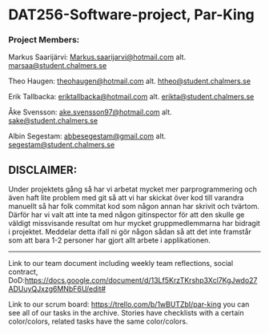 # DAT256-Software-project, Par-King

### Project Members:

Markus Saarijärvi: Markus.saarijarvi@hotmail.com 	alt. marsaa@student.chalmers.se

Theo Haugen: theohaugen@hotmail.com 		alt. htheo@student.chalmers.se

Erik Tallbacka: eriktallbacka@hotmail.com 		alt. erikta@student.chalmers.se

Åke Svensson: ake.svensson97@hotmail.com 	alt. sake@student.chalmers.se

Albin Segestam: abbesegestam@gmail.com 	alt. segestam@student.chalmers.se

DISCLAIMER:
---------------------
Under projektets gång så har vi arbetat mycket mer parprogrammering och även haft lite problem med git så att vi har
skickat över kod till varandra manuellt så har folk commitat kod som någon annan har skrivit och tvärtom. Därför har
vi valt att inte ta med någon gitinspector för att den skulle ge väldigt missvisande resultat om hur mycket gruppmedlemmarna
har bidragit i projektet. Meddelar detta ifall ni gör någon sådan så att det inte framstår som att bara 1-2 personer har gjort
allt arbete i applikationen.

----------------------

Link to our team document including weekly team reflections, social contract, DoD:https://docs.google.com/document/d/13Lf5KrzTKrshp3Xcl7KgJwdo27ADUuyQJxzg6MNbF6U/edit#

Link to our scrum board: https://trello.com/b/1wBUTZbI/par-king you can see all of our tasks in the archive.
Stories have checklists with a certain color/colors, related tasks have the same color/colors.
